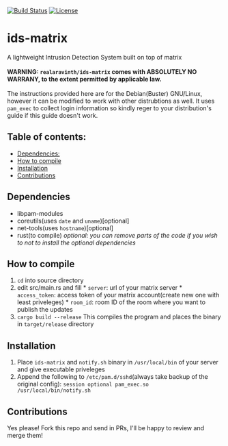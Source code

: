[![Build Status](https://img.shields.io/travis/realaravinth/ids-matrix.svg?style=flat-square)](https://travis-ci.org/realaravinth/ids-matrix)
[![License](https://img.shields.io/badge/License-Apache%202.0-yellowgreen.svg?style=flat-square)](https://opensource.org/licenses/Apache-2.0)

# ids-matrix
A lightweight Intrusion Detection System built on top of matrix
<br><br>
**WARNING: `realaravinth/ids-matrix` comes with ABSOLUTELY NO WARRANY, to the extent permitted by applicable law.**
<br><br>
The instructions provided here are for the Debian(Buster) GNU/Linux, however it can be modified to work with other distrubtions as well.
It uses `pam_exec` to collect login information so kindly reger to your distribution's guide if this guide doesn't work.

## Table of contents:

- [Dependencies:](#dependencies)
- [How to compile](#how-to-compile)
- [Installation](#installation)
- [Contributions](#contributions)

## Dependencies

  * libpam-modules
  * coreutils(uses `date` and `uname`)[optional]
  * net-tools(uses `hostname`)[optional]<br>
  * rust(to compile)
  *optional: you can remove parts of the code if you wish to not to install the optional dependencies*

## How to compile

  1. `cd` into source directory
  2. edit src/main.rs and fill
    * `server`: url of your matrix server
    * `access_token`: access token of your matrix account(create new one with least priveleges)
    * `room_id`: room ID of the room where you want to publish the updates
  3. `cargo build --release`
    This compiles the program and places the binary in `target/release` directory

## Installation
  
  1. Place `ids-matrix` and `notify.sh` binary in `/usr/local/bin` of your server and give executable priveleges
  2. Append the following to `/etc/pam.d/sshd`(always take backup of the original config):
    `session optional pam_exec.so /usr/local/bin/notify.sh`
    
## Contributions
Yes please! Fork this repo and send in PRs, I'll be happy to review and merge them!
 
    
